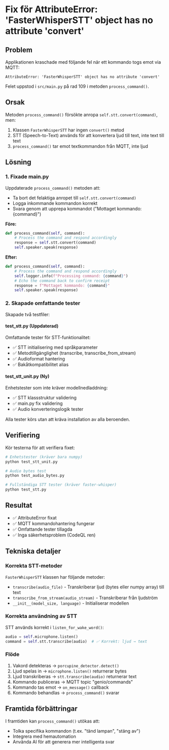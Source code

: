 # Fix för AttributeError: 'FasterWhisperSTT' object has no attribute 'convert'

## Problem
Applikationen kraschade med följande fel när ett kommando togs emot via MQTT:

```
AttributeError: 'FasterWhisperSTT' object has no attribute 'convert'
```

Felet uppstod i `src/main.py` på rad 109 i metoden `process_command()`.

## Orsak
Metoden `process_command()` försökte anropa `self.stt.convert(command)`, men:
1. Klassen `FasterWhisperSTT` har ingen `convert()` metod
2. STT (Speech-to-Text) används för att konvertera ljud till text, inte text till text
3. `process_command()` tar emot textkommandon från MQTT, inte ljud

## Lösning
### 1. Fixade main.py
Uppdaterade `process_command()` metoden att:
- Ta bort det felaktiga anropet till `self.stt.convert(command)`
- Logga inkommande kommandon korrekt
- Svara genom att upprepa kommandot ("Mottaget kommando: {command}")

**Före:**
```python
def process_command(self, command):
    # Process the command and respond accordingly
    response = self.stt.convert(command)
    self.speaker.speak(response)
```

**Efter:**
```python
def process_command(self, command):
    # Process the command and respond accordingly
    self.logger.info(f"Processing command: {command}")
    # Echo the command back to confirm receipt
    response = f"Mottaget kommando: {command}"
    self.speaker.speak(response)
```

### 2. Skapade omfattande tester
Skapade två testfiler:

#### test_stt.py (Uppdaterad)
Omfattande tester för STT-funktionalitet:
- ✅ STT initialisering med språkparameter
- ✅ Metodtillgänglighet (transcribe, transcribe_from_stream)
- ✅ Audioformat hantering
- ✅ Bakåtkompatibilitet alias

#### test_stt_unit.py (Ny)
Enhetstester som inte kräver modellnedladdning:
- ✅ STT klassstruktur validering
- ✅ main.py fix validering
- ✅ Audio konverteringslogik tester

Alla tester körs utan att kräva installation av alla beroenden.

## Verifiering
Kör testerna för att verifiera fixet:

```bash
# Enhetstester (kräver bara numpy)
python test_stt_unit.py

# Audio bytes test
python test_audio_bytes.py

# Fullständiga STT tester (kräver faster-whisper)
python test_stt.py
```

## Resultat
- ✅ AttributeError fixat
- ✅ MQTT kommandohantering fungerar
- ✅ Omfattande tester tillagda
- ✅ Inga säkerhetsproblem (CodeQL ren)

## Tekniska detaljer

### Korrekta STT-metoder
`FasterWhisperSTT` klassen har följande metoder:
- `transcribe(audio_file)` - Transkriberar ljud (bytes eller numpy array) till text
- `transcribe_from_stream(audio_stream)` - Transkriberar från ljudström
- `__init__(model_size, language)` - Initialiserar modellen

### Korrekta användning av STT
STT används korrekt i `listen_for_wake_word()`:
```python
audio = self.microphone.listen()
command = self.stt.transcribe(audio)  # ✅ Korrekt: ljud → text
```

### Flöde
1. Vakord detekteras → `porcupine_detector.detect()`
2. Ljud spelas in → `microphone.listen()` returnerar bytes
3. Ljud transkriberas → `stt.transcribe(audio)` returnerar text
4. Kommando publiceras → MQTT topic "genio/commands"
5. Kommando tas emot → `on_message()` callback
6. Kommando behandlas → `process_command()` svarar

## Framtida förbättringar
I framtiden kan `process_command()` utökas att:
- Tolka specifika kommandon (t.ex. "tänd lampan", "stäng av")
- Integrera med hemautomation
- Använda AI för att generera mer intelligenta svar
